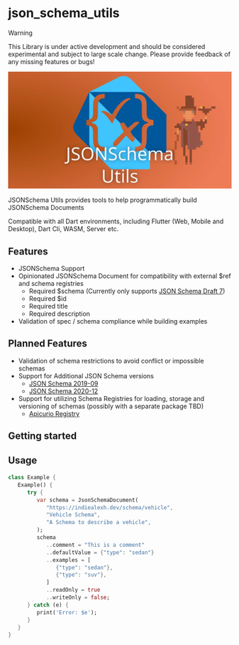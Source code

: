 # json_schema_utils

> [!WARNING]
> This Library is under active development and should be considered experimental and subject to large scale change.
> Please provide feedback of any missing features or bugs!


![JSONSchema Utils Logo](https://raw.githubusercontent.com/indiealexh/dart-json-schema-utils/refs/heads/main/doc/assets/dart-json-schema-utils-header.webp)

JSONSchema Utils provides tools to help programmatically build JSONSchema Documents

Compatible with all Dart environments, including Flutter (Web, Mobile and Desktop), Dart Cli, WASM, Server etc.

## Features

 - JSONSchema Support
 - Opinionated JSONSchema Document for compatibility with external $ref and schema registries
   - Required $schema (Currently only supports [JSON Schema Draft 7](https://json-schema.org/draft-07))
   - Required $id
   - Required title
   - Required description
 - Validation of spec / schema compliance while building examples

## Planned Features

 - Validation of schema restrictions to avoid conflict or impossible schemas
 - Support for Additional JSON Schema versions
   - [JSON Schema 2019-09](https://json-schema.org/draft/2019-09)
   - [JSON Schema 2020-12](https://json-schema.org/draft/2020-12)
 - Support for utilizing Schema Registries for loading, storage and versioning of schemas (possibly with a separate package TBD)
   - [Apicurio Registry](https://www.apicur.io/registry/)

## Getting started

## Usage

```dart
class Example {
   Example() {
      try {
         var schema = JsonSchemaDocument(
            "https://indiealexh.dev/schema/vehicle",
            "Vehicle Schema",
            "A Schema to describe a vehicle",
         );
         schema
            ..comment = "This is a comment"
            ..defaultValue = {"type": "sedan"}
            ..examples = [
               {"type": "sedan"},
               {"type": "suv"},
            ]
            ..readOnly = true
            ..writeOnly = false;
      } catch (e) {
         print('Error: $e');
      }
   }
}
```
